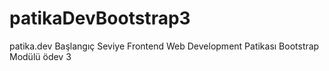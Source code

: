 # patikaDevBootstrap3
patika.dev Başlangıç Seviye Frontend Web Development Patikası Bootstrap Modülü ödev 3
